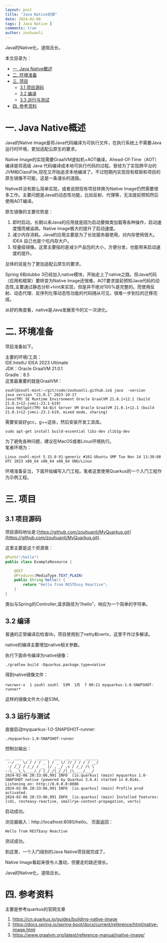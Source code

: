 ```yaml
---
layout: post
title: "Java Native初探"
date: 2024-02-06
tags: [ Java Native ]
comments: true
author: zouhuanli
---
```


Java的Native化，道阻且长。

本文目录为：
- [一. Java Native概述](#一-java-native概述)
- [二. 环境准备](#二-环境准备)
- [三. 项目](#三-项目)
  - [3.1 项目源码](#31-项目源码)
  - [3.2 编译](#32-编译)
  - [3.3 运行与测试](#33-运行与测试)
- [四. 参考资料](#四-参考资料)


# 一. Java Native概述
Java的Native Image是将Java代码编译为可执行文件，在执行系统上不需要Java运行时环境，更加适配云原生的要求。

Native Image的实现需要GraalVM虚拟机+AOT编译。Ahead-Of-Time（AOT）编译是将高级 Java 代码编译成本地可执行代码的过程。曾经为了实现跨平台的JVM和ClassFile,现在又开始追求本地编译了。不过短期内实现现有框架和项目的原生镜像不可能，这是一条漫长的道路。

Native并没有那么简单实现，或者说把现有项目转换为Native Image仍然需要很多工作。主要问题是Java的动态性功能，比如反射、代理等，无法提前预知然后使用AOT编译。

原生镜像的主要优势是：
1. 即时启动。长期以来Java的应用就是因为启动要做类加载等各种操作，启动速度慢而被诟病。Native Image极大的提升了启动速度。<br>
2. 减少内存消耗。Java的应用主要是为了长驻服务器使用，对内存使用很大。IDEA 自己也是个吃内存大户。<br>
3. 轻量级镜像。这里主要指的是减少产品包的大小，方便分发，也能带来启动速度的提升。<br>

总体的说是为了更加适配云原生的要求。

Spring 6和dubbo 3已经加入native模块，开始走上了native之路。但Java代码（应用和框架）要转变为Native Image还很难，AOT要求提前预知Java代码的动态性,主要通过静态分析+hint来实现，但是并不绝对100%是完整的。而使用反射、动态代理、反序列化等动态性功能的代码随从可见，很难一步到位的迁移完成。

从好的角度看，native是Java发展至今的又一次进化。

# 二. 环境准备
项目准备如下。

主要的环境/工具：<br>
IDE:IntelliJ IDEA 2023 Ultimate <br>
JDK：Oracle GraalVM 21.0.1 <br>
Gradle：8.5 <br>
这里最重要的就是GraalVM：<br>
```text
zouhl@zouhl-mint:~/git/code/zouhuanli.github.io$ java  -version 
java version "21.0.1" 2023-10-17
Java(TM) SE Runtime Environment Oracle GraalVM 21.0.1+12.1 (build 21.0.1+12-jvmci-23.1-b19)
Java HotSpot(TM) 64-Bit Server VM Oracle GraalVM 21.0.1+12.1 (build 21.0.1+12-jvmci-23.1-b19, mixed mode, sharing)

```
需要安装好gcc，g++这些，然后安装开发工具库。<br>
```shell
sudo apt-get install build-essential libz-dev zlib1g-dev
```
为了避免各种问题，建议在MacOS或者Linux环境执行。<br>
笔者环境为：<br>
```text
Linux zouhl-mint 5.15.0-91-generic #101-Ubuntu SMP Tue Nov 14 13:30:08 UTC 2023 x86_64 x86_64 x86_64 GNU/Linux

```

环境准备妥当，下面开始编写入门工程。笔者这里使用Quarkus的一个入门工程作为示例工程。

# 三. 项目

## 3.1 项目源码
项目源码地址是:[https://github.com/zouhuanli/MyQuarkus.git](https://github.com/zouhuanli/MyQuarkus.git).

这里主要是这个资源类：
```java
@Path("/hello")
public class ExampleResource {

    @GET
    @Produces(MediaType.TEXT_PLAIN)
    public String hello() {
        return "Hello from RESTEasy Reactive";
    }
}
```

类似与Spring的Controller,请求路径为“/hello”，响应为一个简单的字符串。

## 3.2 编译
普通的正常编译后检查lib，项目使用到了netty和vertx，这里不作过多解读。

native的编译主要增加native相关参数。

执行下面命令编译为native镜像：
```shell
./gradlew build -Dquarkus.package.type=native
```

得到native镜像文件：

```text
rwxrwxr-x  1 zouhl zouhl  53M  1月  7 00:21 myquarkus-1.0-SNAPSHOT-runner*

```
这样的镜像文件大小是53M。

## 3.3 运行与测试

直接启动myquarkus-1.0-SNAPSHOT-runner:
```shell
./myquarkus-1.0-SNAPSHOT-runner 

```
控制台输出：
```text
__  ____  __  _____   ___  __ ____  ______ 
 --/ __ \/ / / / _ | / _ \/ //_/ / / / __/ 
 -/ /_/ / /_/ / __ |/ , _/ ,< / /_/ /\ \   
--\___\_\____/_/ |_/_/|_/_/|_|\____/___/   
2024-02-06 20:33:06,991 INFO  [io.quarkus] (main) myquarkus 1.0-SNAPSHOT native (powered by Quarkus 3.6.4) started in 0.014s. Listening on: http://0.0.0.0:8080
2024-02-06 20:33:06,991 INFO  [io.quarkus] (main) Profile prod activated. 
2024-02-06 20:33:06,991 INFO  [io.quarkus] (main) Installed features: [cdi, resteasy-reactive, smallrye-context-propagation, vertx]

```
启动成功。

浏览器输入：http://localhost:8080/hello。  页面返回：
```text
Hello from RESTEasy Reactive
```
测试成功。

到这里，一个入门级别的Java Native项目就完成了。

Native Image看起来很令人激动，但要走的路还很长。

Java的Native化，道阻且长。

# 四. 参考资料

主要是参考quarkus的官网文章

1. https://cn.quarkus.io/guides/building-native-image
2. https://docs.spring.io/spring-boot/docs/current/reference/html/native-image.html
3. https://www.graalvm.org/latest/reference-manual/native-image/







